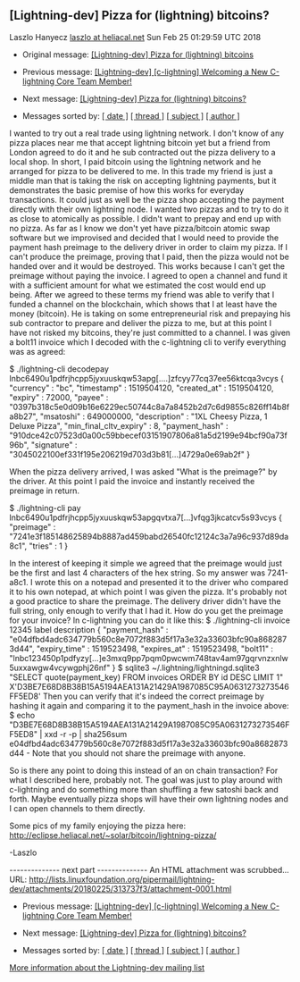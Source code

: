 ## [Lightning-dev] Pizza for (lightning) bitcoins?

Laszlo Hanyecz [laszlo at heliacal.net](mailto:lightning-dev@lists.linuxfoundation.org)
Sun Feb 25 01:29:59 UTC 2018

- Original message: [[Lightning-dev] Pizza for (lightning) bitcoins](https://lists.linuxfoundation.org/pipermail/lightning-dev/2018-February/001044.html)

- Previous message: [[Lightning-dev] [c-lightning] Welcoming a New C-lightning Core Team Member!](https://lists.linuxfoundation.org/pipermail/lightning-dev/2018-February/001056.html)

- Next message: [[Lightning-dev] Pizza for (lightning) bitcoins?](https://lists.linuxfoundation.org/pipermail/lightning-dev/2018-February/001045.html)

- Messages sorted by: [[ date ]](https://lists.linuxfoundation.org/pipermail/lightning-dev/2018-February/date.html#1044) [[ thread ]](https://lists.linuxfoundation.org/pipermail/lightning-dev/2018-February/thread.html#1044) [[ subject ]](https://lists.linuxfoundation.org/pipermail/lightning-dev/2018-February/subject.html#1044) [[ author ]](https://lists.linuxfoundation.org/pipermail/lightning-dev/2018-February/author.html#1044)

I wanted to try out a real trade using lightning network.  I don't know of any pizza places near me that accept lightning bitcoin yet but a friend from London agreed to do it and he sub contracted out the pizza delivery to a local shop.
In short, I paid bitcoin using the lightning network and he arranged for pizza to be delivered to me.  In this trade my friend is just a middle man that is taking the risk on accepting lightning payments, but it demonstrates the basic premise of how this works for everyday transactions.  It could just as well be the pizza shop accepting the payment directly with their own lightning node.
I wanted two pizzas and to try to do it as close to atomically as possible.  I didn't want to prepay and end up with no pizza.  As far as I know we don't yet have pizza/bitcoin atomic swap software but we improvised and decided that I would need to provide the payment hash preimage to the delivery driver in order to claim my pizza.  If I can't produce the preimage, proving that I paid, then the pizza would not be handed over and it would be destroyed.  This works because I can't get the preimage without paying the invoice.  I agreed to open a channel and fund it with a sufficient amount for what we estimated the cost would end up being.  After we agreed to these terms my friend was able to verify that I funded a channel on the blockchain, which shows that I at least have the money (bitcoin).  He is taking on some entrepreneurial risk and prepaying his sub contractor to prepare and deliver the pizza to me, but at this point I have not risked my bitcoins, they're just committed to a channel.  I was given a bolt11 invoice which I decoded with the c-lightning cli to verify everything was as agreed:

$ ./lightning-cli decodepay lnbc6490u1pdfrjhcpp5jyxuuskqw53apg[....]zfcyy77cq37ee56ktcqa3vcys
{ "currency" : "bc", "timestamp" : 1519504120, "created_at" : 1519504120, "expiry" : 72000, "payee" : "0397b318c5e0d09b16e6229ec50744c8a7a8452b2d7c6d9855c826ff14b8fa8b27", "msatoshi" : 649000000, "description" : "1XL Cheesy Pizza, 1 Deluxe Pizza", "min_final_cltv_expiry" : 8, "payment_hash" : "910dce42c07523d0a00c59bbecef03151907806a81a5d2199e94bcf90a73f96b", "signature" : "3045022100ef331f195e206219d703d3b81[...]4729a0e69ab2f" }

When the pizza delivery arrived, I was asked "What is the preimage?" by the driver.  At this point I paid the invoice and instantly received the preimage in return.

$ ./lightning-cli pay lnbc6490u1pdfrjhcpp5jyxuuskqw53apgqvtxa7[...]vfqg3jkcatcv5s93vcys
{ "preimage" : "7241e3f185148625894b8887ad459babd26540fc12124c3a7a96c937d89da8c1", "tries" : 1 }

In the interest of keeping it simple we agreed that the preimage would just be the first and last 4 characters of the hex string.  So my answer was 7241-a8c1.  I wrote this on a notepad and presented it to the driver who compared it to his own notepad, at which point I was given the pizza.  It's probably not a good practice to share the preimage.  The delivery driver didn't have the full string, only enough to verify that I had it.
How do you get the preimage for your invoice?  In c-lightning you can do it like this:
$ ./lightning-cli invoice 12345 label description
{ "payment_hash" : "e04dfbd4adc634779b560c8e7072f883d5f17a3e32a33603bfc90a8682873d44", "expiry_time" : 1519523498, "expires_at" : 1519523498, "bolt11" : "lnbc123450p1pdfyzy[...]e3mxq9pp7pqm0pwcwm748tav4am97gqrvnzxnlw5uxxawgw4vcywgphj26nf" }
$ sqlite3 ~/.lightning/lightningd.sqlite3 "SELECT quote(payment_key) FROM invoices ORDER BY id DESC LIMIT 1"
X'D3BE7E68D8B38B15A5194AEA131A21429A1987085C95A0631273273546FF5ED8'
Then you can verify that it's indeed the correct preimage by hashing it again and comparing it to the payment_hash in the invoice above:
$ echo "D3BE7E68D8B38B15A5194AEA131A21429A1987085C95A0631273273546FF5ED8" | xxd -r -p | sha256sum
e04dfbd4adc634779b560c8e7072f883d5f17a3e32a33603bfc90a8682873d44  -
Note that you should not share the preimage with anyone.

So is there any point to doing this instead of an on chain transaction?  For what I described here, probably not.  The goal was just to play around with c-lightning and do something more than shuffling a few satoshi back and forth.  Maybe eventually pizza shops will have their own lightning nodes and I can open channels to them directly.

Some pics of my family enjoying the pizza here: http://eclipse.heliacal.net/~solar/bitcoin/lightning-pizza/

-Laszlo

-------------- next part --------------
An HTML attachment was scrubbed...
URL: <http://lists.linuxfoundation.org/pipermail/lightning-dev/attachments/20180225/313737f3/attachment-0001.html>

- Previous message: [[Lightning-dev] [c-lightning] Welcoming a New C-lightning Core Team Member!](https://lists.linuxfoundation.org/pipermail/lightning-dev/2018-February/001056.html)

- Next message: [[Lightning-dev] Pizza for (lightning) bitcoins?](https://lists.linuxfoundation.org/pipermail/lightning-dev/2018-February/001045.html)

- Messages sorted by: [[ date ]](https://lists.linuxfoundation.org/pipermail/lightning-dev/2018-February/date.html#1044) [[ thread ]](https://lists.linuxfoundation.org/pipermail/lightning-dev/2018-February/thread.html#1044) [[ subject ]](https://lists.linuxfoundation.org/pipermail/lightning-dev/2018-February/subject.html#1044) [[ author ]](https://lists.linuxfoundation.org/pipermail/lightning-dev/2018-February/author.html#1044)

[More information about the Lightning-dev mailing list](https://lists.linuxfoundation.org/mailman/listinfo/lightning-dev)
